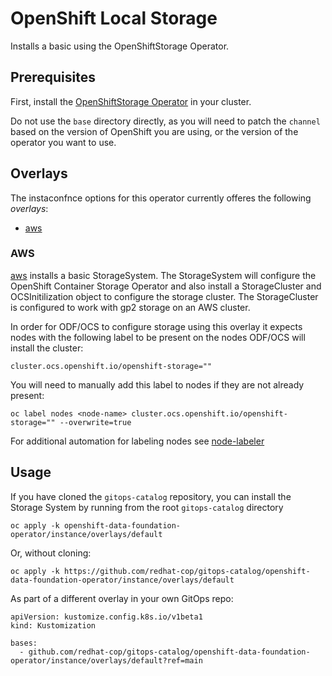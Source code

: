 # OpenShift Local Storage 

Installs a basic using the OpenShiftStorage Operator.

## Prerequisites

First, install the [OpenShiftStorage Operator](../operator) in your cluster.

Do not use the `base` directory directly, as you will need to patch the `channel` based on the version of OpenShift you are using, or the version of the operator you want to use.

## Overlays

The instaconfnce options for this operator currently offeres the following *overlays*:
* [aws](overlays/aws)

### AWS

[aws](overlays/aws) installs a basic StorageSystem.  The StorageSystem will configure the OpenShift Container Storage Operator and also install a StorageCluster and OCSInitilization object to configure the storage cluster.  The StorageCluster is configured to work with gp2 storage on an AWS cluster.

In order for ODF/OCS to configure storage using this overlay it expects nodes with the following label to be present on the nodes ODF/OCS will install the cluster:

```
cluster.ocs.openshift.io/openshift-storage=""
```

You will need to manually add this label to nodes if they are not already present:

```
oc label nodes <node-name> cluster.ocs.openshift.io/openshift-storage="" --overwrite=true
```

For additional automation for labeling nodes see [node-labeler](../config-helpers/node-labeler/)

## Usage

If you have cloned the `gitops-catalog` repository, you can install the Storage System by running from the root `gitops-catalog` directory

```
oc apply -k openshift-data-foundation-operator/instance/overlays/default
```

Or, without cloning:

```
oc apply -k https://github.com/redhat-cop/gitops-catalog/openshift-data-foundation-operator/instance/overlays/default
```

As part of a different overlay in your own GitOps repo:

```
apiVersion: kustomize.config.k8s.io/v1beta1
kind: Kustomization

bases:
  - github.com/redhat-cop/gitops-catalog/openshift-data-foundation-operator/instance/overlays/default?ref=main
```
